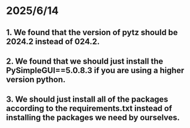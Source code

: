 # 2025/6/14
## 1. We found that the version of pytz should be 2024.2 instead of 024.2.

## 2. We found that we should just install the PySimpleGUI==5.0.8.3 if you are using a higher version python.

## 3. We should just install all of the packages according to the requirements.txt instead of installing the packages we need by ourselves.
